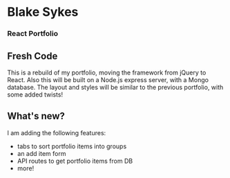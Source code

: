 # Blake Sykes
### React Portfolio

## Fresh Code
This is a rebuild of my portfolio, moving the framework from jQuery to React. Also this will be built on a Node.js express server, with a Mongo database. The layout and styles will be similar to the previous portfolio, with some added twists!

## What's new?
I am adding the following features:
 - tabs to sort portfolio items into groups
 - an add item form
 - API routes to get portfolio items from DB
 - more!
